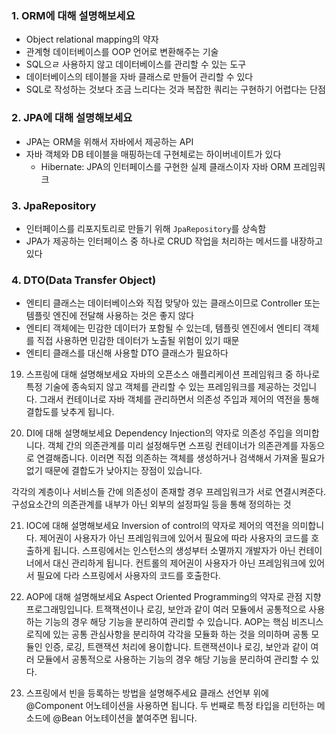 ### 1. ORM에 대해 설명해보세요
- Object relational mapping의 약자
- 관계형 데이터베이스를 OOP 언어로 변환해주는 기술
- SQL으ㄹ 사용하지 않고 데이터베이스를 관리할 수 있는 도구
- 데이터베이스의 테이블을 자바 클래스로 만들어 관리할 수 있다
- SQL로 작성하는 것보다 조금 느리다는 것과 복잡한 쿼리는 구현하기 어렵다는 단점

### 2. JPA에 대해 설명해보세요
- JPA는 ORM을 위해서 자바에서 제공하는 API
- 자바 객체와 DB 테이블을 매핑하는데 구현체로는 하이버네이트가 있다
    - Hibernate: JPA의 인터페이스를 구현한 실제 클래스이자 자바 ORM 프레임쿼크

### 3. JpaRepository
- 인터페이스를 리포지토리로 만들기 위해 `JpaRepository`를 상속함
- JPA가 제공하는 인터페이스 중 하나로 CRUD 작업을 처리하는 메서드를 내장하고 있다

### 4. DTO(Data Transfer Object)
- 엔티티 클래스는 데이터베이스와 직접 맞닿아 있는 클래스이므로 Controller 또는 템플릿 엔진에 전달해 사용하는 것은 좋지 않다
- 엔티티 객체에는 민감한 데이터가 포함될 수 있는데, 템플릿 엔진에서 엔티티 객체를 직접 사용하면 민감한 데이터가 노출될 위험이 있기 때문
- 엔티티 클래스를 대신해 사용할 DTO 클래스가 필요하다


19. 스프링에 대해 설명해보세요
자바의 오픈소스 애플리케이션 프레임워크 중 하나로 특정 기술에 종속되지 않고 객체를 관리할 수 있는 프레임워크를 제공하는 것입니다.
그래서 컨테이너로 자바 객체를 관리하면서 의존성 주입과 제어의 역전을 통해 결합도를 낮추게 됩니다.


20. DI에 대해 설명해보세요
Dependency Injection의 약자로 의존성 주입을 의미합니다.
객체 간의 의존관계를 미리 설정해두면 스프링 컨테이너가 의존관계를 자동으로 연결해줍니다.
이러면 직접 의존하는 객체를 생성하거나 검색해서 가져올 필요가 없기 때문에 결합도가 낮아지는 장점이 있습니다.

각각의 계층이나 서비스들 간에 의존성이 존재할 경우 프레임워크가 서로 연결시켜준다.
구성요소간의 의존관계를 내부가 아닌 외부의 설정파일 등을 통해 정의하는 것



21. IOC에 대해 설명해보세요
Inversion of control의 약자로 제어의 역전을 의미합니다.
제어권이 사용자가 아닌 프레임워크에 있어서 필요에 따라 사용자의 코드를 호출하게 됩니다.
스프링에서는 인스턴스의 생성부터 소멸까지 개발자가 아닌 컨테이너에서 대신 관리하게 됩니다.
컨트롤의 제어권이 사용자가 아닌 프레임워크에 있어서 필요에 다라 스프링에서 사용자의 코드를 호출한다.








24. AOP에 대해 설명해보세요
Aspect Oriented Programming의 약자로 관점 지향 프로그래밍입니다.
트잭잭션이나 로깅, 보안과 같이 여러 모듈에서 공통적으로 사용하는 기능의 경우 해당 기능을 분리하여 관리할 수 있습니다.
AOP는 핵심 비즈니스 로직에 있는 공통 관심사항을 분리하여 각각을 모듈화 하는 것을 의미하며 공통 모듈인 인증, 로깅, 트랜잭션 처리에 용이합니다.
트랜잭션이나 로깅, 보안과 같이 여러 모듈에서 공통적으로 사용하는 기능의 경우 해당 기능을 분리하여 관리할 수 있다.


25. 스프링에서 빈을 등록하는 방법을 설명해주세요
클래스 선언부 위에 @Component 어노테이션을 사용하면 됩니다.
두 번째로 특정 타입을 리턴하는 메소드에 @Bean 어노테이션을 붙여주면 됩니다.